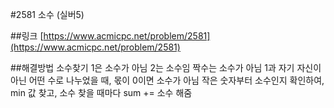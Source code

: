 #2581 소수 (실버5)

##링크
[https://www.acmicpc.net/problem/2581](https://www.acmicpc.net/problem/2581)

##해결방법
소수찾기
1은 소수가 아님
2는 소수임
짝수는 소수가 아님
1과 자기 자신이 아닌 어떤 수로 나누었을 때, 몫이 0이면 소수가 아님
작은 숫자부터 소수인지 확인하여, min 값 찾고, 소수 찾을 때마다 sum += 소수 해줌